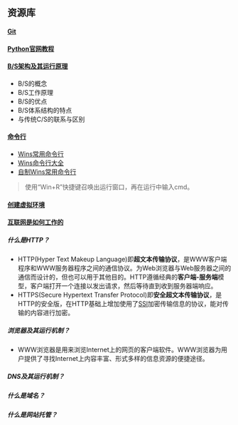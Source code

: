 ## 资源库
#### [Git](https://zh.wikipedia.org/w/index.php?title=Git&gettingStartedReturn=true)
#### [Python官网教程](https://docs.python.org/zh-cn/3/tutorial/)
#### [B/S架构及其运行原理](https://blog.csdn.net/qq_40587575/article/details/79673478)  
* B/S的概念  
* B/S工作原理
* B/S的优点  
* B/S体系结构的特点  
* 与传统C/S的联系与区别  
#### [命令行](https://baike.baidu.com/item/命令提示符/998728?fromtitle=命令行&fromid=196110&fr=aladdin)
* [Wins常用命令行](https://jingyan.baidu.com/article/ceb9fb1074947b8cad2ba0f9.html)  
* [Wins命令行大全](https://www.cnblogs.com/accumulater/p/7110811.html)  
* [自制Wins常用命令行](./Sample/命令行操作.md)
> 使用“Win+R”快捷键召唤出运行窗口，再在运行中输入cmd。
#### [创建虚拟环境](./Sample/创建虚拟环境.md)
#### [互联网是如何工作的](https://developer.mozilla.org/zh-CN/docs/learn/How_the_Internet_works)
##### 什么是HTTP？  
  * HTTP(Hyper Text Makeup Language)即**超文本传输协议**，是WWW客户端程序和WWW服务器程序之间的通信协议。为Web浏览器与Web服务器之间的通信而设计的，但也可以用于其他目的。HTTP遵循经典的**客户端-服务端**模型，客户端打开一个连接以发出请求，然后等待直到收到服务器端响应。
  * HTTPS(Secure Hypertext Transfer Protocol)即**安全超文本传输协议**，是HTTP的安全版，在HTTP基础上增加使用了[SSl](https://baike.baidu.com/item/SSL)加密传输信息的协议，能对传输的内容进行加密。
##### 浏览器及其运行机制？
  * WWW浏览器是用来浏览Internet上的网页的客户端软件。WWW浏览器为用户提供了寻找Internet上内容丰富、形式多样的信息资源的便捷途径。 
##### DNS及其运行机制？　
##### 什么是域名？
##### 什么是网站托管？

